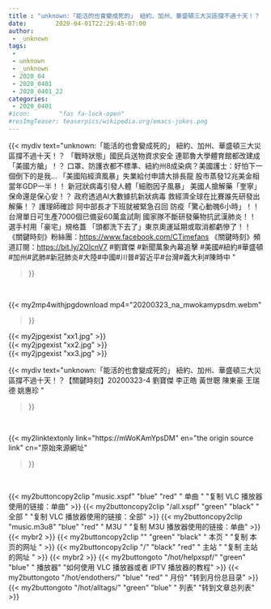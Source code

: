 ```yaml
---
title : "unknown:「能活的也會變成死的」 紐約、加州、華盛頓三大災區撐不過十天！？【關鍵時刻】20200323-4 劉寶傑 李正皓 黃世聰 陳東豪 王瑞德 姚惠珍 "
date:        2020-04-01T22:29:45-07:00
author:
 - _unknown
tags:
 - 
 - unknown
 - _unknown
 - 2020_04
 - 2020_0401
 - 2020_0401_22
categories:
 - 2020_0401
#icon:        "fas fa-lock-open"
#resImgTeaser: teaserpics/wikipedia.org/emacs-jokes.png
---
```







{{< mydiv text="unknown:「能活的也會變成死的」 紐約、加州、華盛頓三大災區撐不過十天！？ 「戰時狀態」國民兵送物資求安全 連耶魯大學體育館都改建成「美國方艙」！？ 口罩、防護衣都不標準、紐約州8成染病？美國護士：好怕下一個倒下的是我… 「美國陷經濟風暴」失業給付申請大排長龍 股市蒸發12兆美金相當年GDP一半！！ 新冠狀病毒引發人體「細胞因子風暴」 美國人搶解藥「奎寧」保命還是保心安！？ 政府透過AI大數據抗新狀病毒 救經濟全球在比賽誰先研發出解藥！？ 護理師確診 阿中部長才下班就被緊急召回 防疫「驚心動魄6小時」！！ 台灣單日可生產7000個已備妥60萬盒試劑 國家隊不斷研發藥物抗武漢肺炎！！ 選手村用「豪宅」規格蓋 「頭都洗下去了」東京奧運延期或取消都虧慘了！！  《關鍵時刻》粉絲團：https://www.facebook.com/CTimefans 《關鍵時刻》頻道訂閱：https://bit.ly/2OlcnV7  #劉寶傑 #新聞萬象內幕追擊 #美國#紐約#華盛頓#加州#武肺#新冠肺炎#大陸#中國#川普#習近平#台灣#義大利#陳時中 "
>}}
<br>


{{< my2mp4withjpgdownload mp4="20200323_na_mwokamypsdm.webm"
>}}

{{< my2jpgexist "xx1.jpg" >}}<br>
{{< my2jpgexist "xx2.jpg" >}}<br>
{{< my2jpgexist "xx3.jpg" >}}<br>



{{< mydiv text="unknown:「能活的也會變成死的」 紐約、加州、華盛頓三大災區撐不過十天！？【關鍵時刻】20200323-4 劉寶傑 李正皓 黃世聰 陳東豪 王瑞德 姚惠珍 "
>}}
<br>

{{< my2linktextonly link="https://mWoKAmYpsDM"
en="the origin source link" cn="原始來源網址"
>}}


<br>


{{< my2buttoncopy2clip "music.xspf"        "blue"   "red"    " 单曲 "  "复制 VLC 播放器使用的链接：单曲" >}} {{< my2buttoncopy2clip "/all.xspf"         "green"  "black"  " 全部 "  "复制 VLC 播放器使用的链接：全部" >}} {{< my2buttoncopy2clip "music.m3u8"        "blue"   "red"    " M3U  "    "复制 M3U 播放器使用的链接：单曲" >}} {{< mybr2 >}} {{< my2buttoncopy2clip ""                  "green"  "black"  " 本页 "    "复制 本页的网址 " >}} {{< my2buttoncopy2clip "/"                 "black"  "red"    " 主站 "    "复制 主站的网址 " >}} {{< mybr2 >}} {{< my2buttongoto      "/hot/helpxspf/"    "green"  "blue"   " 播放器" "如何使用 VLC 播放器或者 IPTV 播放器的教程" >}} {{< my2buttongoto      "/hot/endothers/"   "blue"   "red"    " 月份"   "转到月份总目录" >}} {{< my2buttongoto      "/hot/alltags/"     "green"  "blue"   " 列表"   "转到文章总列表" >}} 
